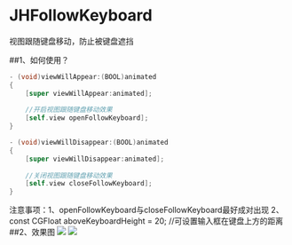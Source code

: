 JHFollowKeyboard
================
视图跟随键盘移动，防止被键盘遮挡

##1、如何使用？
```Objective-C
- (void)viewWillAppear:(BOOL)animated
{
    [super viewWillAppear:animated];
    
    //开启视图跟随键盘移动效果
    [self.view openFollowKeyboard];
}

- (void)viewWillDisappear:(BOOL)animated
{
    [super viewWillDisappear:animated];
    
    //关闭视图跟随键盘移动效果
    [self.view closeFollowKeyboard];
}
```
注意事项：1、openFollowKeyboard与closeFollowKeyboard最好成对出现
          2、const CGFloat   aboveKeyboardHeight = 20;           //可设置输入框在键盘上方的距离
##2、效果图
![](http://ww3.sinaimg.cn/mw690/8ac1a8bfgw1el666jy26wg20940g74qs.gif)
![](http://a.hiphotos.bdimg.com/album/s%3D680%3Bq%3D90/sign=2ce1b2942c2eb938e86d79fae559f408/eac4b74543a98226b7fa9a528982b9014a90eb88.jpg)

